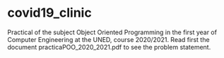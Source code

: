# covid19_clinic
Practical of the subject Object Oriented Programming in the first year of Computer Engineering at the UNED, course 2020/2021.
Read first the document practicaPOO_2020_2021.pdf to see the problem statement.
